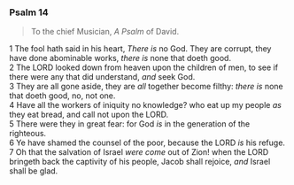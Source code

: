 ### Psalm 14

> To the chief Musician, *A Psalm* of David.

1 The fool hath said in his heart, *There is* no God. They are corrupt, they have done abominable works, *there is* none that doeth good.  
2 The LORD looked down from heaven upon the children of men, to see if there were any that did understand, *and* seek God.  
3 They are all gone aside, they are *all* together become filthy: *there is* none that doeth good, no, not one.  
4 Have all the workers of iniquity no knowledge? who eat up my people *as* they eat bread, and call not upon the LORD.  
5 There were they in great fear: for God *is* in the generation of the righteous.  
6 Ye have shamed the counsel of the poor, because the LORD *is* his refuge.  
7 Oh that the salvation of Israel *were come* out of Zion! when the LORD bringeth back the captivity of his people, Jacob shall rejoice, *and* Israel shall be glad.  
